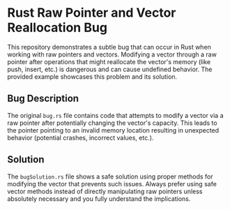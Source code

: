 # Rust Raw Pointer and Vector Reallocation Bug

This repository demonstrates a subtle bug that can occur in Rust when working with raw pointers and vectors. Modifying a vector through a raw pointer after operations that might reallocate the vector's memory (like push, insert, etc.) is dangerous and can cause undefined behavior. The provided example showcases this problem and its solution.

## Bug Description
The original `bug.rs` file contains code that attempts to modify a vector via a raw pointer after potentially changing the vector's capacity.  This leads to the pointer pointing to an invalid memory location resulting in unexpected behavior (potential crashes, incorrect values, etc.).

## Solution
The `bugSolution.rs` file shows a safe solution using proper methods for modifying the vector that prevents such issues.  Always prefer using safe vector methods instead of directly manipulating raw pointers unless absolutely necessary and you fully understand the implications.